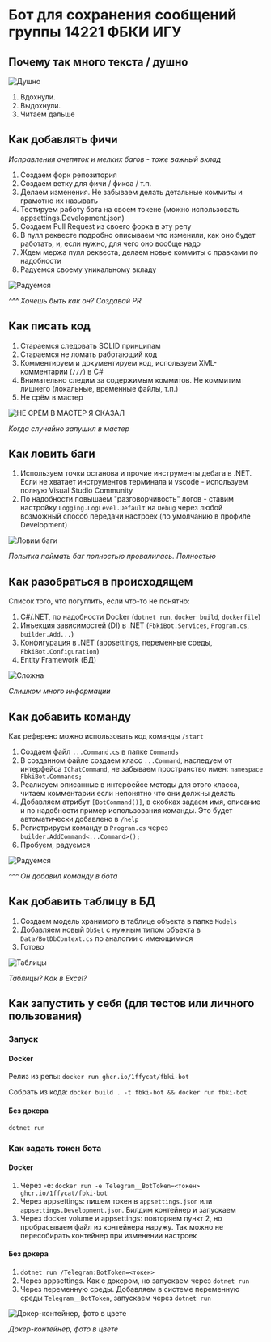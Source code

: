 # Бот для сохранения сообщений группы 14221 ФБКИ ИГУ

## Почему так много текста / душно
![Душно](https://media1.tenor.com/m/efTuGQciB3cAAAAC/%D0%B4%D1%83%D1%88%D0%BD%D0%BE-%D0%B4%D1%83%D1%85%D0%BE%D1%82%D0%B0.gif)
1. Вдохнули.
2. Выдохнули.
3. Читаем дальше

## Как добавлять фичи
_Исправления очепяток и мелких багов - тоже важный вклад_
1. Создаем форк репозитория
2. Создаем ветку для фичи / фикса / т.п.
3. Делаем изменения. Не забываем делать детальные коммиты и грамотно их называть
4. Тестируем работу бота на своем токене (можно использовать appsettings.Development.json)
5. Создаем Pull Request из своего форка в эту репу
6. В пулл реквесте подробно описываем что изменили, как оно будет работать, и, если нужно, для чего оно вообще надо
7. Ждем мержа пулл реквеста, делаем новые коммиты с правками по надобности
8. Радуемся своему уникальному вкладу

![Радуемся](https://media.tenor.com/Nx5Dg2lKTtQAAAAi/cat-jump-happy-happy-happy.gif)

_^^^ Хочешь быть как он? Создавай PR_

## Как писать код
1. Стараемся следовать SOLID принципам
2. Стараемся не ломать работающий код
3. Комментируем и документируем код, используем XML-комментарии (`///`) в C#
4. Внимательно следим за содержимым коммитов. Не коммитим лишнего (локальные, временные файлы, т.п.)
5. Не срём в мастер

![НЕ СРЁМ В МАСТЕР Я СКАЗАЛ](https://media.tenor.com/QUSMUwP4DX4AAAAi/plink-cat-blink.gif)

_Когда случайно запушил в мастер_

## Как ловить баги
1. Используем точки останова и прочие инструменты дебага в .NET. Если не хватает инструментов терминала и vscode - используем полную Visual Studio Community
2. По надобности повышаем "разговорчивость" логов - ставим настройку `Logging.LogLevel.Default` на `Debug` через любой возможный способ передачи настроек (по умолчанию в профиле Development)

![Ловим баги](https://media1.tenor.com/m/0suZIgRC6IQAAAAd/cat-scared.gif)

_Попытка поймать баг полностью провалилась. Полностью_

## Как разобраться в происходящем
Список того, что погуглить, если что-то не понятно:
1. C#/.NET, по надобности Docker (`dotnet run`, `docker build`, `dockerfile`)
2. Инъекция зависимостей (DI) в .NET (`FbkiBot.Services`, `Program.cs`, `builder.Add...`)
3. Конфигурация в .NET (appsettings, переменные среды, `FbkiBot.Configuration`)
4. Entity Framework (БД)

![Сложна](https://media.tenor.com/Mow3BwJQLc8AAAAi/cat-cat-meme.gif)

_Слишком много информации_

## Как добавить команду
Как референс можно использовать код команды `/start`
1. Создаем файл `...Command.cs` в папке `Commands`
2. В созданном файле создаем класс `...Command`, наследуем от интерфейса `IChatCommand`, не забываем пространство имен: `namespace FbkiBot.Commands;`
3. Реализуем описанные в интерфейсе методы для этого класса, читаем комментарии если непонятно что они должны делать
4. Добавляем атрибут `[BotCommand()]`, в скобках задаем имя, описание и по надобности пример использования команды. Это будет автоматически добавлено в `/help`
5. Регистрируем команду в `Program.cs` через `builder.AddCommand<...Command>();`
6. Пробуем, радуемся

![Радуемся](https://media.tenor.com/Gz408T11T8gAAAAi/wiggle-cat-wiggle.gif)

_^^^ Он добавил команду в бота_

## Как добавить таблицу в БД
1. Создаем модель хранимого в таблице объекта в папке `Models`
2. Добавляем новый `DbSet` с нужным типом объекта в `Data/BotDbContext.cs` по аналогии с имеющимися
3. Готово

![Таблицы](https://media1.tenor.com/m/oTeBa4EVepMAAAAd/business-cat-working.gif)

_Таблицы? Как в Excel?_

## Как запустить у себя (для тестов или личного пользования)
### Запуск
#### Docker 
Релиз из репы: `docker run ghcr.io/1ffycat/fbki-bot`

Собрать из кода: `docker build . -t fbki-bot && docker run fbki-bot`

#### Без докера
`dotnet run`

### Как задать токен бота
#### Docker
1. Через -e: `docker run -e Telegram__BotToken=<токен> ghcr.io/1ffycat/fbki-bot`
2. Через appsettings: пишем токен в `appsettings.json` или `appsettings.Development.json`. Билдим контейнер и запускаем
3. Через docker volume и appsettings: повторяем пункт 2, но пробрасываем файл из контейнера наружу. Так можно не пересобирать контейнер при изменении настроек

#### Без докера
1. `dotnet run /Telegram:BotToken=<токен>`
2. Через appsettings. Как с докером, но запускаем через `dotnet run`
3. Через переменную среды. Добавляем в системе переменную среды `Telegram__BotToken`, запускаем через `dotnet run`


![Докер-контейнер, фото в цвете](https://media1.tenor.com/m/0kT25AKiz3cAAAAd/fast-cat.gif)

_Докер-контейнер, фото в цвете_
